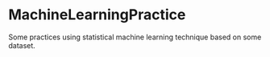 # MachineLearningPractice
Some practices using statistical machine learning technique based on some dataset.
